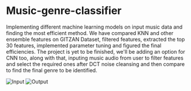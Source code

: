 # Music-genre-classifier
Implementing different machine learning models on input music data and finding the most efficient method.
We have compared KNN and other ensemble features on GITZAN Dataset, filtered features, extracted the top 30 features, implemented parameter tuning and figured the final efficiencies. The project is yet to be finished, we'll be adding an option for CNN too, along with that, inputing music audio from user to filter features and select the required ones after DCT noise cleansing and then compare to find the final genre to be identified.

![Input](https://github.com/[0sparsh2]/[Music-Genre-Classifier]/blob/[main]/input.png?raw=true)
![Output](https://github.com/[0sparsh2]/[Music-Genre-Classifier]/blob/[main]/output.png?raw=true)
